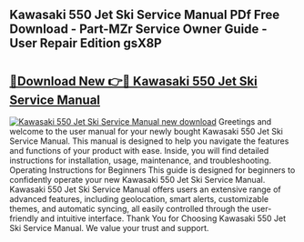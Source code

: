 ## Kawasaki 550 Jet Ski Service Manual PDf Free Download - Part-MZr Service Owner Guide - User Repair Edition gsX8P

# <h2><a href="http://bc70899.oget.top/?id=Kawasaki+550+Jet+Ski+Service+Manual">🔗Download New 👉🔴 Kawasaki 550 Jet Ski Service Manual</a></h2>

[![Kawasaki 550 Jet Ski Service Manual new download](https://i.imgur.com/5g1atiW.png)](http://bc70899.oget.top/?id=Kawasaki+550+Jet+Ski+Service+Manual)
Greetings and welcome to the user manual for your newly bought Kawasaki 550 Jet Ski Service Manual. This manual is designed to help you navigate the features and functions of your product with ease. Inside, you will find detailed instructions for installation, usage, maintenance, and troubleshooting. Operating Instructions for Beginners This guide is designed for beginners to confidently operate your new Kawasaki 550 Jet Ski Service Manual. Kawasaki 550 Jet Ski Service Manual offers users an extensive range of advanced features, including geolocation, smart alerts, customizable themes, and automatic syncing, all easily controlled through the user-friendly and intuitive interface. Thank You for Choosing Kawasaki 550 Jet Ski Service Manual. We value your trust and support.
